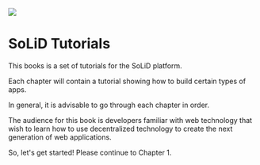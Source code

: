 ![](https://avatars3.githubusercontent.com/u/14262490?v=3&s=200)

SoLiD Tutorials
=======

This books is a set of tutorials for the SoLiD platform.

Each chapter will contain a tutorial showing how to build certain types of apps.

In general, it is advisable to go through each chapter in order.

The audience for this book is developers familiar with web technology that wish to learn how to use decentralized technology to create the next generation of web applications.

So, let's get started!  Please continue to Chapter 1.
